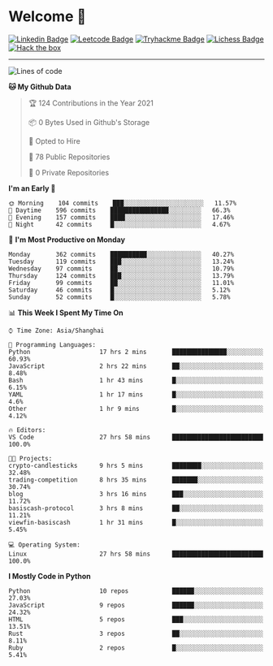 # Welcome 👋

[![Linkedin Badge](https://img.shields.io/badge/-PedroTorres-blue?style=flat-square&logo=Linkedin&logoColor=white&link=https://www.linkedin.com/in/PedroTorres/)](https://www.linkedin.com/in/pedro-torres-cruz/)
[![Leetcode Badge](https://img.shields.io/badge/profile-leetcode-green)](https://leetcode.com/corfucinas/)
[![Tryhackme Badge](https://img.shields.io/badge/profile-tryhackme-blue)](https://tryhackme.com/p/Corfucinas/)
[![Lichess Badge](https://img.shields.io/badge/challenge_me-lichess-yellow)](https://lichess.org/@/Corfucinas)
[![Hack the box](https://img.shields.io/badge/hack_the_box-profile-red)](https://www.hackthebox.eu/profile/375826)

---

<!--START_SECTION:waka-->
![Lines of code](https://img.shields.io/badge/From%20Hello%20World%20I%27ve%20Written-1.4%20million%20lines%20of%20code-blue)

**🐱 My Github Data** 

> 🏆 124 Contributions in the Year 2021
 > 
> 📦 0 Bytes Used in Github's Storage 
 > 
> 💼 Opted to Hire
 > 
> 📜 78 Public Repositories 
 > 
> 🔑 0 Private Repositories  
 > 
**I'm an Early 🐤** 

```text
🌞 Morning    104 commits    ███░░░░░░░░░░░░░░░░░░░░░░   11.57% 
🌆 Daytime    596 commits    ████████████████░░░░░░░░░   66.3% 
🌃 Evening    157 commits    ████░░░░░░░░░░░░░░░░░░░░░   17.46% 
🌙 Night      42 commits     █░░░░░░░░░░░░░░░░░░░░░░░░   4.67%

```
📅 **I'm Most Productive on Monday** 

```text
Monday       362 commits    ██████████░░░░░░░░░░░░░░░   40.27% 
Tuesday      119 commits    ███░░░░░░░░░░░░░░░░░░░░░░   13.24% 
Wednesday    97 commits     ██░░░░░░░░░░░░░░░░░░░░░░░   10.79% 
Thursday     124 commits    ███░░░░░░░░░░░░░░░░░░░░░░   13.79% 
Friday       99 commits     ██░░░░░░░░░░░░░░░░░░░░░░░   11.01% 
Saturday     46 commits     █░░░░░░░░░░░░░░░░░░░░░░░░   5.12% 
Sunday       52 commits     █░░░░░░░░░░░░░░░░░░░░░░░░   5.78%

```


📊 **This Week I Spent My Time On** 

```text
⌚︎ Time Zone: Asia/Shanghai

💬 Programming Languages: 
Python                   17 hrs 2 mins       ███████████████░░░░░░░░░░   60.93% 
JavaScript               2 hrs 22 mins       ██░░░░░░░░░░░░░░░░░░░░░░░   8.48% 
Bash                     1 hr 43 mins        █░░░░░░░░░░░░░░░░░░░░░░░░   6.15% 
YAML                     1 hr 17 mins        █░░░░░░░░░░░░░░░░░░░░░░░░   4.6% 
Other                    1 hr 9 mins         █░░░░░░░░░░░░░░░░░░░░░░░░   4.12%

🔥 Editors: 
VS Code                  27 hrs 58 mins      █████████████████████████   100.0%

🐱‍💻 Projects: 
crypto-candlesticks      9 hrs 5 mins        ████████░░░░░░░░░░░░░░░░░   32.48% 
trading-competition      8 hrs 35 mins       ███████░░░░░░░░░░░░░░░░░░   30.74% 
blog                     3 hrs 16 mins       ███░░░░░░░░░░░░░░░░░░░░░░   11.72% 
basiscash-protocol       3 hrs 8 mins        ██░░░░░░░░░░░░░░░░░░░░░░░   11.21% 
viewfin-basiscash        1 hr 31 mins        █░░░░░░░░░░░░░░░░░░░░░░░░   5.45%

💻 Operating System: 
Linux                    27 hrs 58 mins      █████████████████████████   100.0%

```

**I Mostly Code in Python** 

```text
Python                   10 repos            ██████░░░░░░░░░░░░░░░░░░░   27.03% 
JavaScript               9 repos             ██████░░░░░░░░░░░░░░░░░░░   24.32% 
HTML                     5 repos             ███░░░░░░░░░░░░░░░░░░░░░░   13.51% 
Rust                     3 repos             ██░░░░░░░░░░░░░░░░░░░░░░░   8.11% 
Ruby                     2 repos             █░░░░░░░░░░░░░░░░░░░░░░░░   5.41%

```



<!--END_SECTION:waka-->

